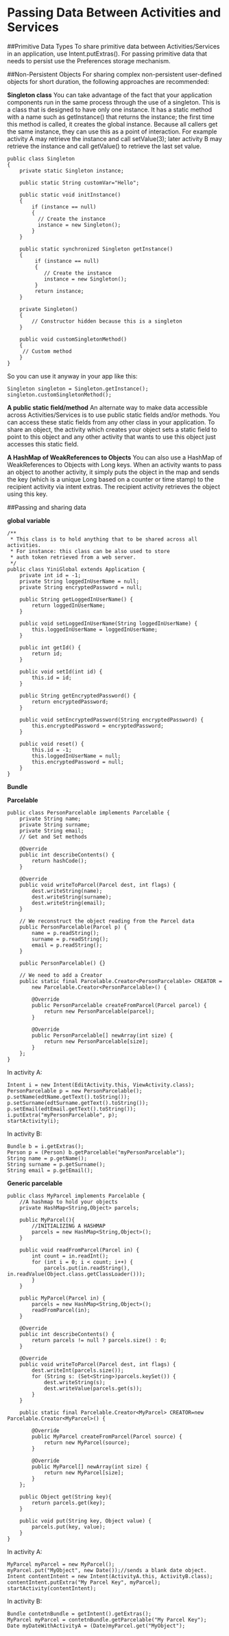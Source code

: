 Passing Data Between Activities and Services
===========
##Primitive Data Types
To share primitive data between Activities/Services in an application, use Intent.putExtras(). For passing primitive data that needs to persist use the Preferences storage mechanism.

##Non-Persistent Objects
For sharing complex non-persistent user-defined objects for short duration, the following approaches are recommended:

**Singleton class**
You can take advantage of the fact that your application components run in the same process through the use of a singleton. This is a class that is designed to have only one instance. It has a static method with a name such as getInstance() that returns the instance; the first time this method is called, it creates the global instance. Because all callers get the same instance, they can use this as a point of interaction. For example activity A may retrieve the instance and call setValue(3); later activity B may retrieve the instance and call getValue() to retrieve the last set value.

	public class Singleton
	{
		private static Singleton instance;

		public static String customVar="Hello";

		public static void initInstance()
		{
			if (instance == null)
			{
			  // Create the instance
			  instance = new Singleton();
			}
		}

		public static synchronized Singleton getInstance()
		{
			 if (instance == null)
			 {
				// Create the instance
				instance = new Singleton();
			 }
			 return instance;
		}

		private Singleton()
		{
			// Constructor hidden because this is a singleton
		}
	
		public void customSingletonMethod()
		{
		 // Custom method
		}
	}
	
So you can use it anyway in your app like this:

	Singleton singleton = Singleton.getInstance();
	singleton.customSingletonMethod();

**A public static field/method**
An alternate way to make data accessible across Activities/Services is to use public static fields and/or methods. You can access these static fields from any other class in your application. To share an object, the activity which creates your object sets a static field to point to this object and any other activity that wants to use this object just accesses this static field.

**A HashMap of WeakReferences to Objects**
You can also use a HashMap of WeakReferences to Objects with Long keys. When an activity wants to pass an object to another activity, it simply puts the object in the map and sends the key (which is a unique Long based on a counter or time stamp) to the recipient activity via intent extras. The recipient activity retrieves the object using this key.	

##Passing and sharing data

**global variable**

	/**
	 * This class is to hold anything that to be shared across all activities.
	 * For instance: this class can be also used to store 
	 * auth token retrieved from a web server.
	 */    
	public class YiniGlobal extends Application {
		private int id = -1;
		private String loggedInUserName = null;
		private String encryptedPassword = null;
		
		public String getLoggedInUserName() {
			return loggedInUserName;
		}

		public void setLoggedInUserName(String loggedInUserName) {
			this.loggedInUserName = loggedInUserName;
		}

		public int getId() {
			return id;
		}

		public void setId(int id) {
			this.id = id;
		}

		public String getEncryptedPassword() {
			return encryptedPassword;
		}

		public void setEncryptedPassword(String encryptedPassword) {
			this.encryptedPassword = encryptedPassword;
		}
		
		public void reset() {
			this.id = -1;
			this.loggedInUserName = null;
			this.encryptedPassword = null;
		}
	}
	
**Bundle**	
	
**Parcelable**	

    public class PersonParcelable implements Parcelable {
		private String name;
		private String surname;
		private String email;
		// Get and Set methods
 
		@Override
		public int describeContents() {
		    return hashCode();
		}
 
		@Override
		public void writeToParcel(Parcel dest, int flags) {
			dest.writeString(name);
			dest.writeString(surname);
			dest.writeString(email);
		}
 
		// We reconstruct the object reading from the Parcel data
		public PersonParcelable(Parcel p) {
			name = p.readString();
			surname = p.readString();
			email = p.readString();
		}
 
		public PersonParcelable() {}
 
		// We need to add a Creator
		public static final Parcelable.Creator<PersonParcelable> CREATOR = 
			new Parcelable.Creator<PersonParcelable>() {
	 
			@Override
			public PersonParcelable createFromParcel(Parcel parcel) {  
				return new PersonParcelable(parcel);
			}
		 
			@Override
			public PersonParcelable[] newArray(int size) {  
				return new PersonParcelable[size];
			}
		};
	}	

In activity A:

	Intent i = new Intent(EditActivity.this, ViewActivity.class);
	PersonParcelable p = new PersonParcelable();
	p.setName(edtName.getText().toString());
	p.setSurname(edtSurname.getText().toString());
	p.setEmail(edtEmail.getText().toString());
	i.putExtra("myPersonParcelable", p);
	startActivity(i);

In activity B:

	Bundle b = i.getExtras();
	Person p = (Person) b.getParcelable("myPersonParcelable");
	String name = p.getName();
	String surname = p.getSurname();
	String email = p.getEmail();

**Generic parcelable**

	public class MyParcel implements Parcelable {
		//A hashmap to hold your objects
		private HashMap<String,Object> parcels;

		public MyParcel(){
			//INITIALIZING A HASHMAP
			parcels = new HashMap<String,Object>();
		}

		public void readFromParcel(Parcel in) {
			int count = in.readInt();
			for (int i = 0; i < count; i++) {
				parcels.put(in.readString(), in.readValue(Object.class.getClassLoader()));
			}
		}

		public MyParcel(Parcel in) {
			parcels = new HashMap<String,Object>();
			readFromParcel(in);
		}

		@Override
		public int describeContents() {
			return parcels != null ? parcels.size() : 0;
		}

		@Override
		public void writeToParcel(Parcel dest, int flags) {
			dest.writeInt(parcels.size());
			for (String s: (Set<String>)parcels.keySet()) {
				dest.writeString(s);
				dest.writeValue(parcels.get(s));
			}
		}
		
		public static final Parcelable.Creator<MyParcel> CREATOR=new Parcelable.Creator<MyParcel>() {

			@Override
			public MyParcel createFromParcel(Parcel source) {
				return new MyParcel(source);
			}

			@Override
			public MyParcel[] newArray(int size) {
				return new MyParcel[size];
			}
		};

		public Object get(String key){
			return parcels.get(key);
		}

		public void put(String key, Object value) {
			parcels.put(key, value);
		}
	}

In activity A:

	MyParcel myParcel = new MyParcel();
	myParcel.put("MyObject", new Date());//sends a blank date object.
	Intent contentIntent = new Intent(ActivityA.this, ActivityB.class);
	contentIntent.putExtra("My Parcel Key", myParcel);
	startActivity(contentIntent);

In activity B:

	Bundle contetnBundle = getIntent().getExtras();
	MyParcel myParcel = contetnBundle.getParcelable("My Parcel Key");
	Date myDateWithActivityA = (Date)myParcel.get("MyObject");
